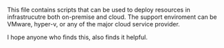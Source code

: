 This file contains scripts that can be used to deploy resources in infrastrucutre both on-premise and cloud. The support enviroment can be VMware, hyper-v, or any of the major cloud service provider.

I hope anyone who finds this, also  finds it helpful.